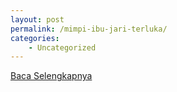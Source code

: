 ```yaml
---
layout: post
permalink: /mimpi-ibu-jari-terluka/
categories:
    - Uncategorized
---
```


[Baca Selengkapnya](/04)